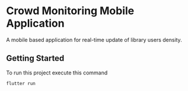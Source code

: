 # Crowd Monitoring Mobile Application

A mobile based application for real-time update of library users density.

## Getting Started

To run this project execute this command

```
flutter run
```


